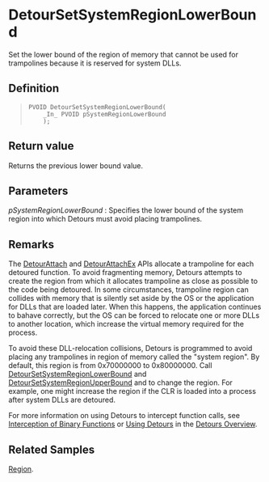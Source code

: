DetourSetSystemRegionLowerBound
===============================

Set the lower bound of the region of memory that cannot be used for
trampolines because it is reserved for system DLLs.

Definition
----------

>     PVOID DetourSetSystemRegionLowerBound(
>         _In_ PVOID pSystemRegionLowerBound
>         );

Return value
------------

Returns the previous lower bound value.

Parameters
----------

*pSystemRegionLowerBound*
:   Specifies the lower bound of the system region into which Detours
    must avoid placing trampolines.

Remarks
-------

The [DetourAttach](DetourAttach) and
[DetourAttachEx](DetourAttachEx) APIs allocate a trampoline for
each detoured function. To avoid fragmenting memory, Detours attempts to
create the region from which it allocates trampoline as close as
possible to the code being detoured. In some circumstances, trampoline
region can collides with memory that is silently set aside by the OS or
the application for DLLs that are loaded later. When this happens, the
application continues to bahave correctly, but the OS can be forced to
relocate one or more DLLs to another location, which increase the
virtual memory required for the process.

To avoid these DLL-relocation collisions, Detours is programmed to avoid
placing any trampolines in region of memory called the "system region".
By default, this region is from 0x70000000 to 0x80000000. Call
[DetourSetSystemRegionLowerBound](DetourSetSystemRegionLowerBound)
and
[DetourSetSystemRegionUpperBound](DetourSetSystemRegionUpperBound)
and to change the region. For example, one might increase the region if
the CLR is loaded into a process after system DLLs are detoured.

For more information on using Detours to intercept function calls, see
[Interception of Binary Functions](OverviewInterception) or [Using
Detours](OverviewUsing) in the [Detours Overview](Home).

Related Samples
---------------

[Region](SampleRegion).
